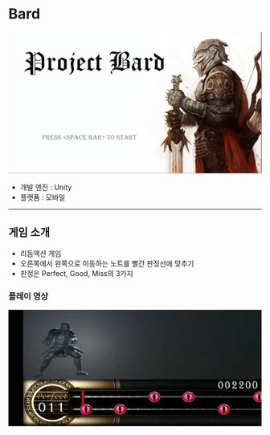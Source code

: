 # Bard

![MainMenu](./Bard/img/MainMenu.PNG)
* 개발 엔진 : Unity
* 플랫폼 : 모바일
***

## 게임 소개

* 리듬액션 게임
* 오른쪽에서 왼쪽으로 이동하는 노트를 빨간 판정선에 맞추기
* 판정은 Perfect, Good, Miss의 3가지


### 플레이 영상
![Gameplay](./Bard/img/GamePlay.gif)

